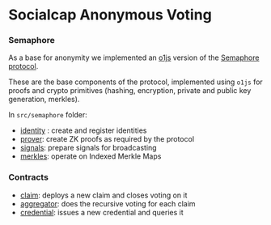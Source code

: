 # Socialcap Anonymous Voting


### Semaphore

As a base for anonymity we implemented an [o1js](https://docs.minaprotocol.com/zkapps/o1js) version of the [Semaphore protocol](./docs/semaphore.md).

These are the base components of the protocol, implemented using `o1js` for proofs and crypto primitives (hashing, encryption, private and public key generation, merkles).

In `src/semaphore` folder:

- [identity](src/semaphore/identity.ts) : create and register identities
- [prover](src/semaphore/prover.ts): create ZK proofs as required by the protocol
- [signals](src/semaphore/signals.t): prepare signals for broadcasting
- [merkles](src/semaphore/merkles.ts): operate on Indexed Merkle Maps

### Contracts

- [claim](src/contracts/claim.ts): deploys a new claim and closes voting on it
- [aggregator](src/contracts/aggregator.ts): does the recursive voting for each claim
- [credential](src/contracts/credential.ts): issues a new credential and queries it
